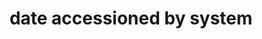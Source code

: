 ---
title: 'date accessioned by system'
field: 'dc.date.accessioned'
slug: 'global-date-accessioned-by-system'
description: 'Date a system takes possession of item.'
comment: 'yyyy-mm-dd'
required: False
module: 'Status'
cluster: 'Global'
policy: 'Date. Single value only.'
---